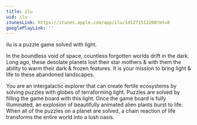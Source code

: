 ```yaml
---
title: ilu
uid: ilu
itunesLink: https://itunes.apple.com/app/ilu/id1271512200?mt=8
googlePlayLink: ''
---
```


ilu is a puzzle game solved with light.

In the boundless void of space, countless forgotten worlds drift in the dark. Long ago, these desolate planets lost their star mothers & with them the ability to warm their dark & frozen features. It is your mission to bring light & life to these abandoned landscapes.

You are an intergalactic explorer that can create fertile ecosystems by solving puzzles with globes of terraforming light. Puzzles are solved by filling the game board with this light. Once the game board is fully illuminated, an explosion of beautifully animated alien plants burst to life. When all of the puzzles on a planet are solved, a chain reaction of life transforms the entire world into a lush oasis.
